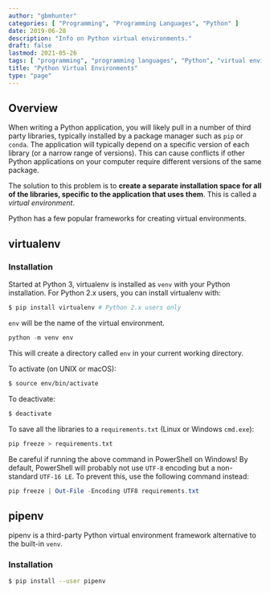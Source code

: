 ```yaml
---
author: "gbmhunter"
categories: [ "Programming", "Programming Languages", "Python" ]
date: 2019-06-28
description: "Info on Python virtual environments."
draft: false
lastmod: 2021-05-26
tags: [ "programming", "programming languages", "Python", "virtual environments", "virtualenv", "venv", "conda", "pipenv" ]
title: "Python Virtual Environments"
type: "page"
---
```


## Overview

When writing a Python application, you will likely pull in a number of third party libraries, typically installed by a package manager such as `pip` or `conda`. The application will typically depend on a specific version of each library (or a narrow range of versions). This can cause conflicts if other Python applications on your computer require different versions of the same package.

The solution to this problem is to **create a separate installation space for all of the libraries, specific to the application that uses them**. This is called a _virtual environment_.

Python has a few popular frameworks for creating virtual environments.

## virtualenv 

### Installation

Started at Python 3, virtualenv is installed as `venv` with your Python installation. For Python 2.x users, you can install virtualenv with:

```bash
$ pip install virtualenv # Python 2.x users only
```

`env` will be the name of the virtual environment.

```python
python -m venv env
```

This will create a directory called `env` in your current working directory.

To activate (on UNIX or macOS):

```bash
$ source env/bin/activate
```

To deactivate:

```bash
$ deactivate
```

To save all the libraries to a `requirements.txt` (Linux or Windows `cmd.exe`):

```bash
pip freeze > requirements.txt
```

Be careful if running the above command in PowerShell on Windows! By default, PowerShell will probably not use `UTF-8` encoding but a non-standard `UTF-16 LE`. To prevent this, use the following command instead:

```powershell
pip freeze | Out-File -Encoding UTF8 requirements.txt
```

## pipenv

pipenv is a third-party Python virtual environment framework alternative to the built-in `venv`.

### Installation

```bash
$ pip install --user pipenv
```
